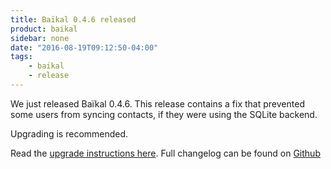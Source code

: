 ```yaml
---
title: Baïkal 0.4.6 released
product: baikal 
sidebar: none
date: "2016-08-19T09:12:50-04:00"
tags:
    - baikal
    - release
---
```


We just released Baïkal 0.4.6. This release contains a fix that prevented
some users from syncing contacts, if they were using the SQLite backend.

Upgrading is recommended.

Read the [upgrade instructions here][1]. Full changelog can be found on [Github][2]

[1]: /baikal/upgrade/ "Upgrade instructions"
[2]: https://github.com/sabre-io/Baikal/blob/0.4.6/CHANGELOG.md "Change log"
